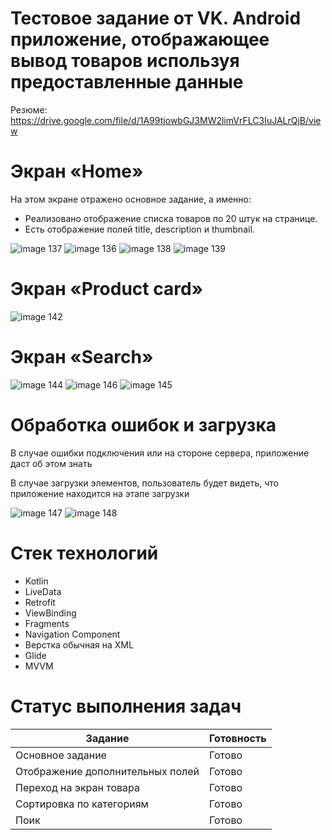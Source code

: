 
# Тестовое задание от VK. Android приложение, отображающее вывод товаров используя предоставленные данные  

Резюме: https://drive.google.com/file/d/1A99tjowbGJ3MW2limVrFLC3IuJALrQjB/view


# Экран «Home»
На этом экране отражено основное задание, а именно:
- Реализовано отображение списка товаров по 20 штук на странице. 
- Есть отображение полей title, description и thumbnail.

![image 137](https://github.com/produman66/VKApp/assets/115027939/82f95c54-2a15-4563-9e8c-be079efb5249)
![image 136](https://github.com/produman66/VKApp/assets/115027939/5e48e2a4-7ea3-4ab5-962e-5d3b8ccf4890)
![image 138](https://github.com/produman66/VKApp/assets/115027939/ae1c6249-a6b6-4594-89e0-cc4f621d03ea)
![image 139](https://github.com/produman66/VKApp/assets/115027939/e78b906d-60f7-48b9-a703-07603f19dbd0)

# Экран «Product card»

![image 142](https://github.com/produman66/VKApp/assets/115027939/203a3ba6-6073-4b53-9198-874fa9b0e0dd)

# Экран «Search»

![image 144](https://github.com/produman66/VKApp/assets/115027939/15504ac6-0d8a-427f-84e2-ed7a1d7e3601)
![image 146](https://github.com/produman66/VKApp/assets/115027939/2ae9d4e4-a49e-4cb2-8d55-402602a723d0)
![image 145](https://github.com/produman66/VKApp/assets/115027939/10e0ed51-45b7-487d-84e4-33684c051682)

# Обработка ошибок и загрузка
В случае ошибки подключения или на стороне сервера, приложение даст об этом знать 

В случае загрузки элементов, пользователь будет видеть, что приложение находится на этапе загрузки

![image 147](https://github.com/produman66/VKApp/assets/115027939/f062f1de-b581-4c4c-a332-cd006b6adedd)
![image 148](https://github.com/produman66/VKApp/assets/115027939/556b6767-3aa7-4ff1-90f1-6651e010e69b)


# Стек технологий
- Kotlin
- LiveData
- Retrofit
- ViewBinding
- Fragments
- Navigation Component
- Верстка обычная на XML
- Glide
- MVVM

# Статус выполнения задач

| Задание                          | Готовность    |
| -------------------------------- | ------------- |
| Основное задание                 | Готово        |
| Отображение дополнительных полей | Готово        |
| Переход на экран товара          | Готово        |
| Сортировка по категориям         | Готово        |
| Поик                             | Готово        |




